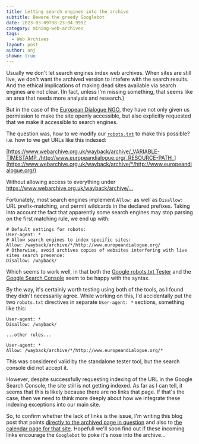 ```yaml
---
title: Letting search engines into the archive
subtitle: Beware the greedy Googlebot
date: 2023-03-09T08:23:04.999Z
category: mining-web-archives
tags:
  - Web Archives
layout: post
author: anj
shown: true
---
```

Usually we don't let search engines index web archives.  When sites are still live, we don't want the archived version to intefere with the search results. And the ethical implications of making dead sites available via search engines are not clear. (In fact, unless I'm missing something, that seems like an area that needs more analysis and research.)

But in the case of the [European Dialogue NGO](https://www.webarchive.org.uk/wayback/archive/20190312121945/http://www.europeandialogue.org/), they have not only given us permission to make the site openly accessible, but also explicitly requested that we make it accessible to search engines.

<!--break-->

The question was, how to we modify our [`robots.txt`](https://www.robotstxt.org/) to make this possible? i.e. how to we get  URLs like this indexed:

[https://www.webarchive.org.uk/wayback/archive/_VARIABLE-TIMESTAMP_/http://www.europeandialogue.org/_RESOURCE-PATH_](https://www.webarchive.org.uk/wayback/archive/*/http://www.europeandialogue.org/)

Without allowing access to everything under <https://www.webarchive.org.uk/wayback/archive/...>

Fortunately, most search engines implement `Allow:` as well as `Disallow:` URL prefix-matching, and permit wildcards in the declared prefixes. Taking into account the fact that apparently some search engines may stop parsing on the first matching rule, we end up with:

```
# Default settings for robots:
User-agent: *
# Allow search engines to index specific sites:
Allow: /wayback/archive/*/http://www.europeandialogue.org/
# Otherwise, avoid archives copies of websites interfering with live sites search presence:
Disallow: /wayback/
```

Which seems to work well, in that both the [Google robots.txt Tester](https://support.google.com/webmasters/answer/6062598?hl=en) and the [Google Search Console](https://search.google.com/search-console/about) seem to be happy with the syntax.

By the way, it's certainly worth testing using both of the tools, as I found they didn't necessarily agree. While working on this, I'd accidentally put the two `robots.txt` directives in separate `User-agent: *` sections, something like this:

```
User-agent: *
Disallow: /wayback/

...other rules...

User-agent: *
Allow: /wayback/archive/*/http://www.europeandialogue.org/*
```

This was considered valid by the standalone tester tool, but the search console did not accept it.

However, despite successfully requesting indexing of the URL in the Google Search Console, the site still is not getting indexed.  As far as I can tell, it seems that this is likely because there are no links that page. If that's the case, then we need to think more deeply about how we integrate these indexing exceptions into our main site.

So, to confirm whether the lack of links is the issue, I'm writing this blog post that points [directly to the archived page in question](https://www.webarchive.org.uk/wayback/archive/20190312121945/http://www.europeandialogue.org/) and also to [the calendar page for that site](https://www.webarchive.org.uk/wayback/archive/*/http://www.europeandialogue.org/). Hopefull we'll soon find out if these incoming links encourage the `Googlebot` to poke it's nose into the archive...